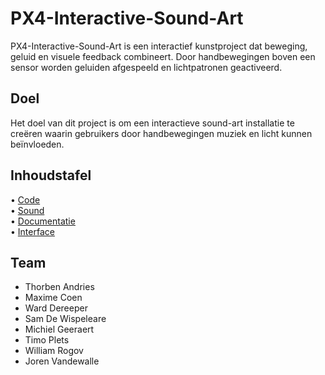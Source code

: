 # PX4-Interactive-Sound-Art

PX4-Interactive-Sound-Art is een interactief kunstproject dat beweging, geluid en visuele feedback combineert. Door handbewegingen boven een sensor worden geluiden afgespeeld en lichtpatronen geactiveerd.

## Doel

Het doel van dit project is om een interactieve sound-art installatie te creëren waarin gebruikers door handbewegingen muziek en licht kunnen beïnvloeden.

## Inhoudstafel

• [Code](/Code/README.md)   
• [Sound](/Sound/README.md)   
• [Documentatie](/Documentatie/documentatie/README.md)  
• [Interface](/Interface/README.md)  

## Team

- Thorben Andries
- Maxime Coen
- Ward Dereeper
- Sam De Wispeleare
- Michiel Geeraert
- Timo Plets
- William Rogov
- Joren Vandewalle



